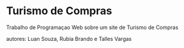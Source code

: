 # Turismo de Compras
 Trabalho de Programaçao Web sobre um site de Turismo de Compras 

 autores: Luan Souza, Rubia Brando e Talles Vargas
